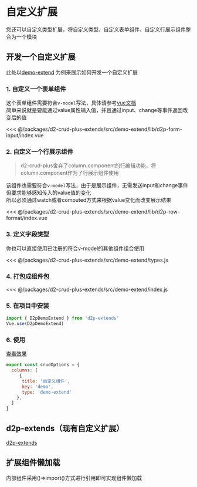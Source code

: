 # 自定义扩展
您还可以自定义类型扩展，将自定义类型、自定义表单组件、自定义行展示组件整合为一个模块  

## 开发一个自定义扩展
此处以[demo-extend](https://github.com/greper/d2-crud-plus/tree/master/packages/d2-crud-plus-extends/src/demo-extend)
为例来展示如何开发一个自定义扩展    

### 1. 自定义一个表单组件
这个表单组件需要符合`v-model`写法，具体请参考[vue文档](https://cn.vuejs.org/v2/guide/components-custom-events.html#自定义组件的-v-model)     
简单来说就是要能通过value属性输入值，并且通过input、change等事件返回改变后的值

<<< @/packages/d2-crud-plus-extends/src/demo-extend/lib/d2p-form-input/index.vue

### 2. 自定义一个行展示组件
>d2-crud-plus舍弃了column.component的行编辑功能，将column.component作为了行展示组件使用

该组件也需要符合`v-model`写法，由于是展示组件，无需发送input和change事件   
但要求能够感知传入的value值的变化   
所以必须通过watch或者computed方式来根据value变化而改变展示结果



<<< @/packages/d2-crud-plus-extends/src/demo-extend/lib/d2p-row-format/index.vue


### 3. 定义字段类型

你也可以直接使用已注册的符合v-model的其他组件组合使用

<<< @/packages/d2-crud-plus-extends/src/demo-extend/types.js


### 4. 打包成组件包

<<< @/packages/d2-crud-plus-extends/src/demo-extend/index.js


### 5. 在项目中安装

```js
import { D2pDemoExtend } from 'd2p-extends' 
Vue.use(D2pDemoExtend)
```
### 6. 使用
[查看效果](http://qiniu.veryreader.com/D2CrudPlusExample/index.html/#/demo/form/slot) 
```js
export const crudOptions = {
  columns: [
     {
      title: '自定义组件',
      key: 'demo',
      type: 'demo-extend'
    }, 
  ]
}
```

## d2p-extends（现有自定义扩展）
[d2p-extends](https://github.com/greper/d2-crud-plus/tree/master/packages/d2-crud-plus-extends)



## 扩展组件懒加载
内部组件采用()=>import()方式进行引用即可实现组件懒加载


